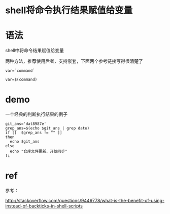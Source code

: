 # shell将命令执行结果赋值给变量

# 语法



shell中将命令结果赋值给变量

两种方法，推荐使用后者，支持嵌套，下面两个参考链接写得很清楚了

```
var=`command`

var=$(command)

```



# demo

一个经典的判断执行结果的例子

```
git_ans='dat8987e'
grep_ans=$(echo $git_ans | grep date)
if [[  $grep_ans != "" ]]
then
  echo $git_ans
else
  echo "仓库文件更新，开始同步"
fi
```



# ref

参考：

http://stackoverflow.com/questions/9449778/what-is-the-benefit-of-using-instead-of-backticks-in-shell-scripts








